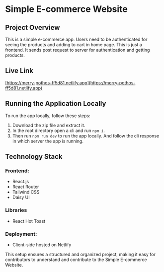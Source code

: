 # Simple E-commerce Website

## Project Overview

This is a simple e-commerce app. Users need to be authenticated for seeing the products and adding to cart in home page. This is just a frontend. It sends post request to server for authentication and getting products.

## Live Link

[https://merry-pothos-ff5d81.netlify.app](https://merry-pothos-ff5d81.netlify.app)

## Running the Application Locally

To run the app locally, follow these steps:

1. Download the zip file and extract it.
2. In the root directory open a cli and run `npm i`.
3. Then run `npm run dev` to run the app locally. And follow the cli response in which server the app is running.

## Technology Stack

### Frontend:

- React.js
- React Router
- Tailwind CSS
- Daisy UI

### Libraries

- React Hot Toast

### Deployment:

- Client-side hosted on Netlify

This setup ensures a structured and organized project, making it easy for contributors to understand and contribute to the Simple E-commerce Website.
